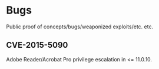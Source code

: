 # Bugs

Public proof of concepts/bugs/weaponized exploits/etc. etc.

## CVE-2015-5090
Adobe Reader/Acrobat Pro privilege escalation in <= 11.0.10.
